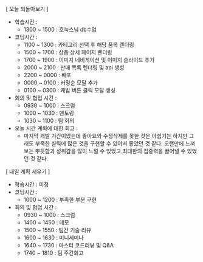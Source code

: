 [ 오늘 되돌아보기 ]

- 학습시간 : 
  - 1300 ~ 1500 : 호눅스님 db수업
- 코딩시간 : 
  - 1100 ~ 1300 : 카테고리 선택 후 해당 품목 렌더링
  - 1500 ~ 1700 : 상품 상세 페이지 렌더링
  - 1700 ~ 1900 : 이미지 네비게이션 및 이미지 슬라이드 추가
  - 2000 ~ 2100 : 판매 목록 렌더링 및 api 생성
  - 2200 ~ 0000 : 배포
  - 0000 ~ 0100 : 커밍순 모달 추가
  - 0100 ~ 0300 : 케밥 버튼 클릭 모달 생성
- 회의 및 협업 시간 : 
  - 0930 ~ 1000 : 스크럼
  - 1000 ~ 1030 : 멘토링
  - 1030 ~ 1100 : 팀 회의
- 오늘 시간 계획에 대한 회고 : 
  - 마지막 개발 기간이었는데 좋아요와 수정삭제를 못한 것은 아쉽기는 하지만 그래도 부족한 실력에 많은 것을 구현할 수 있어서 좋았던 것 같다. 오랜만에 느껴보는 뿌듯함과 성취감을 많이 느낄 수 있었고 최대한의 집중력을 끌어낼 수 있었던 것 같다.

[ 내일 계획 세우기 ]

- 학습시간 : 미정
- 코딩시간 : 
  - 1000 ~ 1200 : 부족한 부분 구현
- 회의 및 협업 시간 : 
  - 0930 ~ 1000 : 스크럼
  - 1400 ~ 1450 : 데모
  - 1500 ~ 1550 : 팀간 기술 리뷰
  - 1600 ~ 1630 : 미니세미나
  - 1640 ~ 1730 : 마스터 코드리뷰 및 Q&A
  - 1740 ~ 1810 : 팀 주간회고